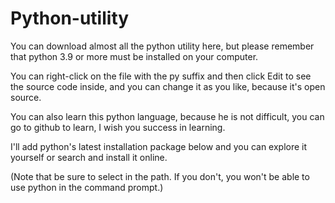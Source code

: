 # Python-utility
You can download almost all the python utility here, but please remember that python 3.9 or more must be installed on your computer.

You can right-click on the file with the py suffix and then click Edit to see the source code inside, and you can change it as you like, because it's open source.

You can also learn this python language, because he is not difficult, you can go to github to learn, I wish you success in learning.

I'll add python's latest installation package below and you can explore it yourself or search and install it online.

(Note that be sure to select in the path. If you don't, you won't be able to use python in the command prompt.)
